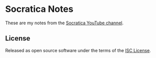 # Socratica Notes

These are my notes from the [Socratica YouTube channel](https://www.youtube.com/channel/UCW6TXMZ5Pq6yL6_k5NZ2e0Q).

## License

Released as open source software under the terms of the [ISC License](https://en.wikipedia.org/wiki/ISC_license).
